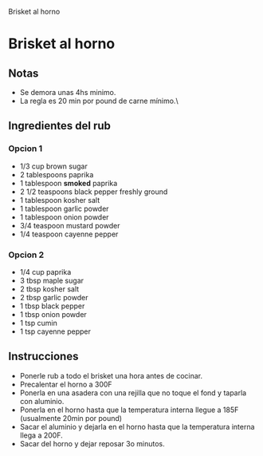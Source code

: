 Brisket al horno

# Brisket al horno

## Notas
* Se demora unas 4hs minimo.
* La regla es 20 min por pound de carne mínimo.\

## Ingredientes del rub

### Opcion 1
- 1/3 cup brown sugar
- 2 tablespoons paprika
- 1 tablespoon **smoked** paprika
- 2 1/2 teaspoons black pepper freshly ground
- 1 tablespoon kosher salt
- 1 tablespoon garlic powder
- 1 tablespoon onion powder
- 3/4 teaspoon mustard powder
- 1/4 teaspoon cayenne pepper

### Opcion 2
- 1/4 cup paprika
- 3 tbsp maple sugar
- 2 tbsp kosher salt
- 2 tbsp garlic powder
- 1 tbsp black pepper
- 1 tbsp onion powder
- 1 tsp cumin
- 1 tsp cayenne pepper

## Instrucciones
* Ponerle rub a todo el brisket una hora antes de cocinar.
* Precalentar el horno a 300F
* Ponerla en una asadera con una rejilla que no toque el fond y taparla con aluminio.
* Ponerla en el horno hasta que la temperatura interna llegue a 185F (usualmente 20min por pound)
* Sacar el aluminio y dejarla en el horno hasta que la temperatura interna llega a 200F.
* Sacar del horno y dejar reposar 3o minutos.